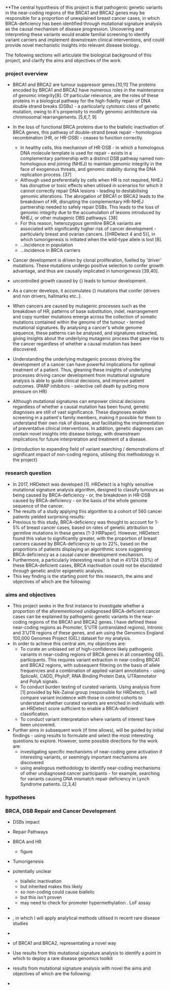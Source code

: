**The central hypothesis of this project is that pathogenic genetic variants in the near-coding regions of the BRCA1 and BRCA2 genes may be responsible for a proportion of unexplained breast cancer cases, in which BRCA-deficiency has been identified through mutational signature analysis as the causal mechanism of disease progression. Uncovering and interpreting these variants would enable familial screening to identify variant carriers and implement downstream clinical interventions, and could provide novel mechanistic insights into relevant disease biology.

The following sections will articulate the biological background of this project, and clarify the aims and objectives of the work.

### project overview
- BRCA1 and BRCA2 are tumour suppressor genes.[10,11] The proteins encoded by BRCA1 and BRCA2 have numerous roles in the maintenance of genomic integrity[8]. Of particular relevance, are the roles of these proteins in a biological pathway for the high-fidelity repair of DNA double strand breaks (DSBs) - a particularly cytotoxic class of genetic mutation, owing to it's propensity to modify genomic architecture via chromosomal rearrangements. [5,6,7, 9]
- In the loss of functional BRCA proteins due to the biallelic inactivation of BRCA genes, this pathway of double-strand break repair - homologous recombination (HR, or HR-DSB) - ceases to function correctly.
	- In healthy cells, this mechanism of HR-DSB - in which a homologous DNA molecule template is used for repair - exists in a complementary partnership with a distinct DSB pathway named non-homologous end joining (NHEJ) to maintain genomic integrity in the face of exogenous threats, and genomic stability during the DNA replication process. [37]
	- Although used preferentially by cells when HR is not required, NHEJ has disruptive or toxic effects when utilised in scenarios for which it cannot correctly repair DNA lesions - leading to destabilising genomic alterations. The abrogation of BRCA1 or BRCA2 leads to the breakdown of HR, disrupting the complementary HR-NHEJ partnership needed to safely repair DSBs. This leads to the loss of genomic integrity due to the accumulation of lesions introduced by NHEJ, or other mutagenic DBS pathways. [38]
	- For this reason, heterozygous germline BRCA variants are associated with significantly higher risk of cancer development - particularly breast and ovarian cancers. [{HRDetect 4 and 5}], in which tumorigenesis is initiated when the wild-type allele is lost [8].
	- ...incidence in population
	- ...incidence in BRCA carriers


- Cancer development is driven by clonal proliferation, fuelled by 'driver' mutations. These mutations undergo positive selection to confer growth advantage, and thus are causally implicated in tumorigenesis [39,40]. 
- uncontrolled growth caused by {} leads to tumour development.
- As a cancer develops, it accumulates {} mutations that confer {drivers and non drivers, hallmarks etc..}. 
- When cancers are caused by mutagenic processes such as the breakdown of HR, patterns of base substitution, indel, rearrangement and copy number mutations emerge across the collection of somatic mutations contained within the genome of the tumour - termed mutational signatures. By analysing a cancer's whole genome sequence, these patterns can be analysed, and signatures extracted, giving insights about the underlying mutagenic process that gave rise to the cancer regardless of whether a causal mutation has been discovered.
- Understanding the underlying mutagenic process driving the development of a cancer can have powerful implications for optimal treatment of a patient. Thus, gleaning these insights of underlying processes driving cancer development from mutational signature analysis is able to guide clinical decisions, and improve patient outcomes. {PARP inhibitors - selective cell death by putting more pressure on HR}

- Although mutational signatures can empower clinical decisions regardless of whether a causal mutation has been found, genetic diagnoses are still of vast significance. These diagnoses enable screening in a patient's family members, making it possible for them to understand their own risk of disease, and facilitating the implementation of preventative clinical interventions. In addition, genetic diagnoses can contain novel insights into disease biology, with downstream implications for future interpretation and treatment of a disease.
- {introduction to expanding field of variant searching / demonstrations of significant impact of non-coding regions, utilising this methodology in the project}


### research question
- In 2017, HRDetect was developed [1]. HRDetect is a highly sensitive mutational signature analysis algorithm, designed to classify tumours as being caused by BRCA-deficiency - or, the breakdown in HR-DSB caused by BRCA-deficiency - on the basis of the whole genome sequence of the cancer.
- The results of a study applying this algorithm to a cohort of 560 cancer patients yielded surprising results: 
- Previous to this study, BRCA-deficiency was thought to account for 1-5% of breast cancer cases, based on rates of genetic attribution to germline mutations in these genes [1-3 HRPaper]. However, HRDetect found this value to significantly greater, with the proportion of breast cancers caused by BRCA-deficiency to up to 22%, based on the proportions of patients displaying an algorithmic score suggesting BRCA-deficiency as a causal cancer development mechanism.
- Furthermore, a particularly interesting result is that in 41/124 (33%) of these BRCA-deficient cases, BRCA inactivation could not be elucidated through genetic and/or epigenetic analysis.
- This key finding is the starting point for this research, the aims and objectives of which are the following:

### aims and objectives

- This project seeks in the first instance to investigate whether a proportion of the aforementioned undiagnosed BRCA-deficient cancer cases can be explained by pathogenic genetic variants in the near-coding regions of the BRCA1 and BRCA2 genes. I have defined these near-coding regions as Promoter, 5'UTR (untranslated regions), Intronic and 3'UTR regions of these genes, and am using the Genomics England 100,000 Genomes Project (GEL) dataset for my analysis.
- In order to achieve this central aim, my objectives are:
	- To curate an unbiased set of high-confidence likely pathogenic variants in near-coding regions of BRCA genes in all consenting GEL participants. This requires variant extraction in near-coding BRCA1 and BRCA2 regions, with subsequent filtering on the basis of allele frequencies and a combination of applied variant annotations - using SpliceAI, CADD, PhyloP, RNA Binding Protein Data, UTRannotator and PolyA signals. 
	- To conduct burden testing of curated variants. Using analysis from [1] provided by Nik-Zainal group (responsible for HRDetect), I will compare variant incidence with those in control cohorts to understand whether curated variants are enriched in individuals with an HRDetect score sufficient to enable a BRCA-deficient classification.
	- To conduct variant interpretation where variants of interest have been uncovered.
- Further aims in subsequent work (if time allows), will be guided by initial findings - using results to formulate and select the most interesting questions to explore. However, some possible directions for the work are:
	- investigating specific mechanisms of near-coding gene activation if interesting variants, or seemingly important mechanisms are discovered
	- using analogous methodology to identify near-coding mechanisms of other undiagnosed cancer participants - for example, searching for variants causing DNA mismatch repair deficiency in Lynch Syndrome patients. [2,3,4]

### hypotheses

### BRCA, DSB Repair and Cancer Development

- DSBs impact
- Repair Pathways
- BRCA and HR
	-  figure
- Tumorigenesis

- potentially unclear
	- biallelic inactivation
	- but inherited makes this likely
	- so non-coding could cause biallelic
	- but this isn't proven
	- may need to check for promoter hypermethylation . LoF assay
- 
- , in which I will apply analytical methods utilised in recent rare disease studies 
- 
- of BRCA1 and BRCA2, representating a novel way
- Use results from this mutational signature analysis to identify a point in which to deploy a rare disease genomics toolkit
-  results from mutational signature analysis with novel the aims and objectives of which are the following:
- 
